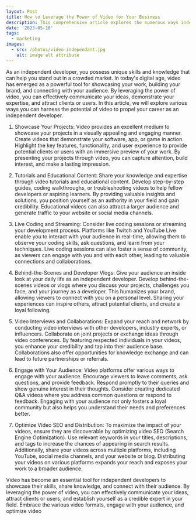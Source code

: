 ```yaml
---
layout: Post
title: How to Leverage the Power of Video for Your Business
description: This comprehensive article explores the numerous ways independent developers can leverage the power of video to enhance their careers.
date: '2023-05-10'
tags:
  - marketing
images:
  - src: /photos/video-independant.jpg
    alt: image alt attribute
---
```


As an independent developer, you possess unique skills and knowledge that can help you stand out in a crowded market. In today's digital age, video has emerged as a powerful tool for showcasing your work, building your brand, and connecting with your audience. By leveraging the power of video, you can effectively communicate your ideas, demonstrate your expertise, and attract clients or users. In this article, we will explore various ways you can harness the potential of video to propel your career as an independent developer.

1.  Showcase Your Projects:
    Video provides an excellent medium to showcase your projects in a visually appealing and engaging manner. Create videos that demonstrate your software, app, or game in action. Highlight the key features, functionality, and user experience to provide potential clients or users with an immersive preview of your work. By presenting your projects through video, you can capture attention, build interest, and make a lasting impression.

2.  Tutorials and Educational Content:
    Share your knowledge and expertise through video tutorials and educational content. Develop step-by-step guides, coding walkthroughs, or troubleshooting videos to help fellow developers or aspiring learners. By providing valuable insights and solutions, you position yourself as an authority in your field and gain credibility. Educational videos can also attract a larger audience and generate traffic to your website or social media channels.

3.  Live Coding and Streaming:
    Consider live coding sessions or streaming your development process. Platforms like Twitch and YouTube Live enable you to interact with your audience in real-time, allowing them to observe your coding skills, ask questions, and learn from your techniques. Live coding sessions can also foster a sense of community, as viewers can engage with you and with each other, leading to valuable connections and collaborations.

4.  Behind-the-Scenes and Developer Vlogs:
    Give your audience an inside look at your daily life as an independent developer. Develop behind-the-scenes videos or vlogs where you discuss your projects, challenges you face, and your journey as a developer. This humanizes your brand, allowing viewers to connect with you on a personal level. Sharing your experiences can inspire others, attract potential clients, and create a loyal following.

5.  Video Interviews and Collaborations:
    Expand your reach and network by conducting video interviews with other developers, industry experts, or influencers. Collaborate on joint projects or exchange ideas through video conferences. By featuring respected individuals in your videos, you enhance your credibility and tap into their audience base. Collaborations also offer opportunities for knowledge exchange and can lead to future partnerships or referrals.

6.  Engage with Your Audience:
    Video platforms offer various ways to engage with your audience. Encourage viewers to leave comments, ask questions, and provide feedback. Respond promptly to their queries and show genuine interest in their thoughts. Consider creating dedicated Q&A videos where you address common questions or respond to feedback. Engaging with your audience not only fosters a loyal community but also helps you understand their needs and preferences better.

7.  Optimize Video SEO and Distribution:
    To maximize the impact of your videos, ensure they are discoverable by optimizing video SEO (Search Engine Optimization). Use relevant keywords in your titles, descriptions, and tags to increase the chances of appearing in search results. Additionally, share your videos across multiple platforms, including YouTube, social media channels, and your website or blog. Distributing your videos on various platforms expands your reach and exposes your work to a broader audience.

Video has become an essential tool for independent developers to showcase their skills, share knowledge, and connect with their audience. By leveraging the power of video, you can effectively communicate your ideas, attract clients or users, and establish yourself as a credible expert in your field. Embrace the various video formats, engage with your audience, and optimize video
